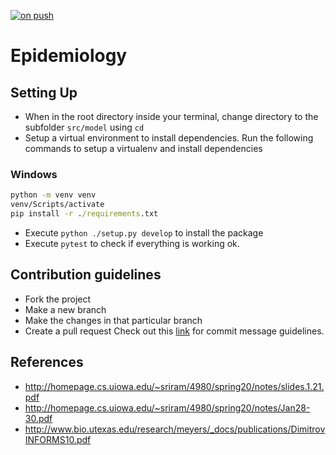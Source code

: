 [![on push](https://github.com/rakki-18/Epidemiology/actions/workflows/main.yml/badge.svg?branch=master)](https://github.com/rakki-18/Epidemiology/actions/workflows/main.yml)
# Epidemiology

## Setting Up
- When in the root directory inside your terminal, change directory to the subfolder `src/model` using `cd`
- Setup a virtual environment to install dependencies. Run the following commands to setup a virtualenv and install dependencies
### Windows
```cmd
python -m venv venv
venv/Scripts/activate
pip install -r ./requirements.txt
```
- Execute `python ./setup.py develop` to install the package
- Execute `pytest` to check if everything is working ok.

## Contribution guidelines
- Fork the project
- Make a new branch
- Make the changes in that particular branch
- Create a pull request
Check out this [link](https://cbea.ms/git-commit/) for commit message guidelines.

## References
- http://homepage.cs.uiowa.edu/~sriram/4980/spring20/notes/slides.1.21.pdf
- http://homepage.cs.uiowa.edu/~sriram/4980/spring20/notes/Jan28-30.pdf
- http://www.bio.utexas.edu/research/meyers/_docs/publications/DimitrovINFORMS10.pdf

